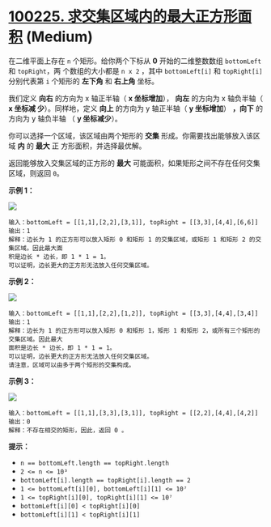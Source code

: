 # [100225. 求交集区域内的最大正方形面积][link] (Medium)

[link]: https://leetcode.cn/contest/weekly-contest-386/problems/find-the-largest-area-of-square-inside-two-rectangles/

在二维平面上存在 `n` 个矩形。给你两个下标从 **0** 开始的二维整数数组 `bottomLeft` 和 `topRight`，两
个数组的大小都是 `n x 2` ，其中 `bottomLeft[i]` 和 `topRight[i]` 分别代表第 `i` 个矩形的 **左下角** 
和 **右上角** 坐标。

我们定义 **向右** 的方向为 x 轴正半轴（ **x 坐标增加**）， **向左** 的方向为 x 轴负半轴（ **x 坐标减
少**）。同样地，定义 **向上** 的方向为 y 轴正半轴（ **y 坐标增加**） **，向下** 的方向为 y 轴负半轴
（ **y 坐标减少**）。

你可以选择一个区域，该区域由两个矩形的 **交集** 形成。你需要找出能够放入该区域 **内** 的 **最大** 正
方形面积，并选择最优解。

返回能够放入交集区域的正方形的 **最大** 可能面积，如果矩形之间不存在任何交集区域，则返回 `0`。

**示例 1：**

![](https://assets.leetcode.com/uploads/2024/01/05/example12.png)

```
输入：bottomLeft = [[1,1],[2,2],[3,1]], topRight = [[3,3],[4,4],[6,6]]
输出：1
解释：边长为 1 的正方形可以放入矩形 0 和矩形 1 的交集区域，或矩形 1 和矩形 2 的交集区域。因此最大面
积是边长 * 边长，即 1 * 1 = 1。
可以证明，边长更大的正方形无法放入任何交集区域。
```

**示例 2：**

![](https://assets.leetcode.com/uploads/2024/01/04/rectanglesexample2.png)

```
输入：bottomLeft = [[1,1],[2,2],[1,2]], topRight = [[3,3],[4,4],[3,4]]
输出：1
解释：边长为 1 的正方形可以放入矩形 0 和矩形 1，矩形 1 和矩形 2，或所有三个矩形的交集区域。因此最大
面积是边长 * 边长，即 1 * 1 = 1。
可以证明，边长更大的正方形无法放入任何交集区域。
请注意，区域可以由多于两个矩形的交集构成。
```

**示例 3：**

![](https://assets.leetcode.com/uploads/2024/01/04/rectanglesexample3.png)

```
输入：bottomLeft = [[1,1],[3,3],[3,1]], topRight = [[2,2],[4,4],[4,2]]
输出：0
解释：不存在相交的矩形，因此，返回 0 。
```

**提示：**

- `n == bottomLeft.length == topRight.length`
- `2 <= n <= 10³`
- `bottomLeft[i].length == topRight[i].length == 2`
- `1 <= bottomLeft[i][0], bottomLeft[i][1] <= 10⁷`
- `1 <= topRight[i][0], topRight[i][1] <= 10⁷`
- `bottomLeft[i][0] < topRight[i][0]`
- `bottomLeft[i][1] < topRight[i][1]`

